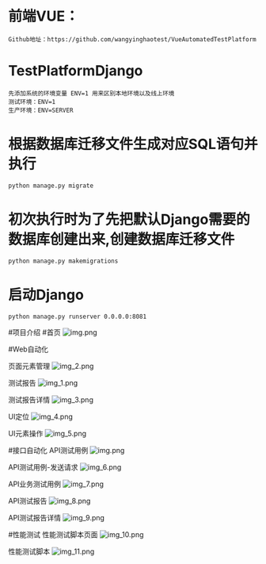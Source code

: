 # 前端VUE：
    Github地址：https://github.com/wangyinghaotest/VueAutomatedTestPlatform
# TestPlatformDjango
    先添加系统的环境变量 ENV=1 用来区别本地环境以及线上环境
    测试环境：ENV=1
    生产环境：ENV=SERVER

# 根据数据库迁移文件生成对应SQL语句并执行
    python manage.py migrate
# 初次执行时为了先把默认Django需要的数据库创建出来,创建数据库迁移文件
    python manage.py makemigrations
# 启动Django
    python manage.py runserver 0.0.0.0:8081
#项目介绍
#首页
![img.png](img/img11.png)

#Web自动化

页面元素管理
![img_2.png](img/img_2.png)

测试报告
![img_1.png](img/img_1.png)

测试报告详情
![img_3.png](img/img_3.png)

UI定位
![img_4.png](img/img_4.png)

UI元素操作
![img_5.png](img/img_5.png)

#接口自动化
API测试用例
![img.png](img/img6.png)

API测试用例-发送请求
![img_6.png](img/img_6.png)

API业务测试用例
![img_7.png](img/img_7.png)

API测试报告
![img_8.png](img/img_8.png)

API测试报告详情
![img_9.png](img/img_9.png)

#性能测试
性能测试脚本页面
![img_10.png](img/img_10.png)

性能测试脚本
![img_11.png](img/img_11.png)
